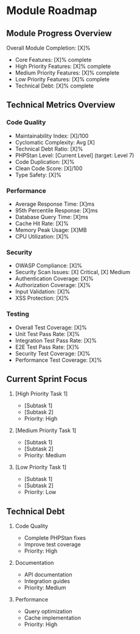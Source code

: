 # Module Roadmap

## Module Progress Overview
Overall Module Completion: [X]%
- Core Features: [X]% complete
- High Priority Features: [X]% complete
- Medium Priority Features: [X]% complete
- Low Priority Features: [X]% complete
- Technical Debt: [X]% complete

## Technical Metrics Overview

### Code Quality
* Maintainability Index: [X]/100
* Cyclomatic Complexity: Avg [X]
* Technical Debt Ratio: [X]%
* PHPStan Level: [Current Level] (target: Level 7)
* Code Duplication: [X]%
* Clean Code Score: [X]/100
* Type Safety: [X]%

### Performance
* Average Response Time: [X]ms
* 95th Percentile Response: [X]ms
* Database Query Time: [X]ms
* Cache Hit Rate: [X]%
* Memory Peak Usage: [X]MB
* CPU Utilization: [X]%

### Security
* OWASP Compliance: [X]%
* Security Scan Issues: [X] Critical, [X] Medium
* Authentication Coverage: [X]%
* Authorization Coverage: [X]%
* Input Validation: [X]%
* XSS Protection: [X]%

### Testing
* Overall Test Coverage: [X]%
* Unit Test Pass Rate: [X]%
* Integration Test Pass Rate: [X]%
* E2E Test Pass Rate: [X]%
* Security Test Coverage: [X]%
* Performance Test Coverage: [X]%

## Current Sprint Focus
1. [High Priority Task 1]
   - [Subtask 1]
   - [Subtask 2]
   - Priority: High

2. [Medium Priority Task 1]
   - [Subtask 1]
   - [Subtask 2]
   - Priority: Medium

3. [Low Priority Task 1]
   - [Subtask 1]
   - [Subtask 2]
   - Priority: Low

## Technical Debt
1. Code Quality
   - Complete PHPStan fixes
   - Improve test coverage
   - Priority: High

2. Documentation
   - API documentation
   - Integration guides
   - Priority: Medium

3. Performance
   - Query optimization
   - Cache implementation
   - Priority: High
